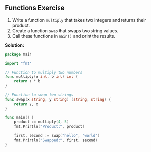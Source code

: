 ## Functions Exercise
1. Write a function `multiply` that takes two integers and returns their product.
2. Create a function `swap` that swaps two string values.
3. Call these functions in `main()` and print the results.

**Solution:**
```go
package main

import "fmt"

// Function to multiply two numbers
func multiply(a int, b int) int {
    return a * b
}

// Function to swap two strings
func swap(x string, y string) (string, string) {
    return y, x
}

func main() {
    product := multiply(4, 5)
    fmt.Println("Product:", product)

    first, second := swap("hello", "world")
    fmt.Println("Swapped:", first, second)
}
```
